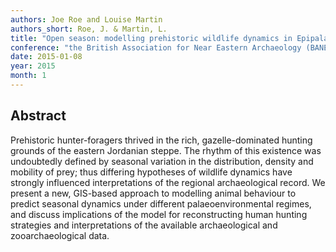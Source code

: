 ```yaml
---
authors: Joe Roe and Louise Martin
authors_short: Roe, J. & Martin, L.
title: "Open season: modelling prehistoric wildlife dynamics in Epipalaeolithic and Neolithic Jordan"
conference: "the British Association for Near Eastern Archaeology (BANEA) annual conference, London"
date: 2015-01-08
year: 2015
month: 1
---
```


## Abstract

Prehistoric hunter-foragers thrived in the rich, gazelle-dominated hunting grounds of the eastern Jordanian steppe. The rhythm of this existence was undoubtedly defined by seasonal variation in the distribution, density and mobility of prey; thus differing hypotheses of wildlife dynamics have strongly influenced interpretations of the regional archaeological record. We present a new, GIS-based approach to modelling animal behaviour to predict seasonal dynamics under different palaeoenvironmental regimes, and discuss implications of the model for reconstructing human hunting strategies and interpretations of the available archaeological and zooarchaeological data.

